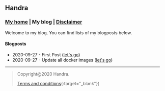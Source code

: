 ## Handra

### [My home](/) | My blog | [Disclaimer](/disclaimer)

Welcome to my blog. You can find lists of my blogposts below.

#### Blogposts
 - 2020-09-27 - First Post ([let's go](firstpost))
 - 2020-09-27 - Update all docker images ([let's go](updatedocker))

---
> Copyright@2020 Handra.
>
> [Terms and conditions](https://www.websitepolicies.com/policies/view/GHObmNIH){:target="_blank"})